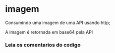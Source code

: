 # imagem

Consumindo uma imagem de uma API usando http;

A imagem é retornada em base64 pela API

### Leia os comentarios do codigo

